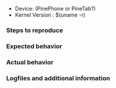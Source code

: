 <!------------------------------------------------------------------------------
--------------------------------------------------------------------------------

IMPORTANT: Bug reports from MEGI'S MULTIBOOT IMAGE will be ignored/closed.

The multiboot image uses a custom kernel image and may not perform well. Use our image instead: https://github.com/dreemurrs-embedded/Pine64-Arch/releases

--------------------------------------------------------------------------------
------------------------------------------------------------------------------->

<!-- Please fill in the blank carefully, as it makes it easier for us to understand you (the user) -->

- Device: (PinePhone or PineTab?)
- Kernel Version : $(uname -r)

### Steps to reproduce
<!-- Describe what causes your bug to occur -->


### Expected behavior
<!-- Describe what you'd expect to happen -->


### Actual behavior
<!-- Describe what actually happens instead -->


### Logfiles and additional information
<!-- Send journalctl of the boot session that the error occurred. -->
